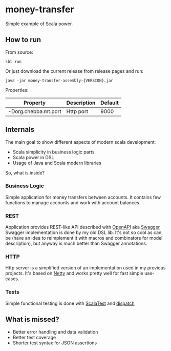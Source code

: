 # money-transfer
Simple example of Scala power.

## How to run
From source:
```
sbt run
```
Or just download the current release from release pages and run:
```
java -jar money-transfer-assembly-{VERSION}.jar
```

Properties:

| Property              | Description   | Default   |
| ---                   | ---           | ---       |
| -Dorg.chebba.mt.port  | Http port     | 9000      |

## Internals
The main goal to show different aspects of modern scala development:

* Scala simplicity in business logic parts
* Scala power in DSL
* Usage of Java and Scala modern libraries 

So, what is inside?

### Business Logic
Simple application for money transfers between accounts. 
It contains few functions to manage accounts and work with account balances.

### REST
Application provides REST-like API described with [OpenAPI](https://openapis.org) aka [Swagger](http://swagger.io)
Swagger implementation is done by my old DSL lib. 
It's not so cool as can be (have an idea to reimplement it with macros and combinators for model description), 
but anyway is much better than Swagger annotations.

### HTTP
Http server is a simplified version of an implementation used in my previous projects. 
It's based on [Netty](http://netty.io) and works pretty well for fast simple use-cases.

### Tests
Simple functional testing is done with [ScalaTest](http://www.scalatest.org) and [dispatch](http://dispatch.databinder.net)
  
## What is missed?
* Better error handling and data validation
* Better test coverage
* Shorter test syntax for JSON assertions
